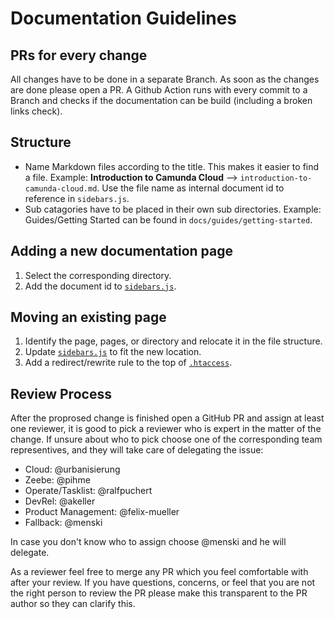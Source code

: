 # Documentation Guidelines

## PRs for every change

All changes have to be done in a separate Branch. As soon as the changes are done please open a PR. A Github Action runs with every commit to a Branch and checks if the documentation can be build (including a broken links check).

## Structure

- Name Markdown files according to the title. This makes it easier to find a file. Example: **Introduction to Camunda Cloud** --> `introduction-to-camunda-cloud.md`. Use the file name as internal document id to reference in `sidebars.js`.
- Sub catagories have to be placed in their own sub directories. Example: Guides/Getting Started can be found in `docs/guides/getting-started`.

## Adding a new documentation page

1. Select the corresponding directory.
2. Add the document id to [`sidebars.js`](./sidebars.js).

## Moving an existing page

1. Identify the page, pages, or directory and relocate it in the file structure.
2. Update [`sidebars.js`](./sidebars.js) to fit the new location.
3. Add a redirect/rewrite rule to the top of [`.htaccess`](static/.htaccess).

## Review Process

After the proprosed change is finished open a GitHub PR and assign at least one reviewer, it is good to pick a reviewer who is expert in the matter of the change. If unsure about who to pick choose one of the corresponding team representives, and they will take care of delegating the issue:

- Cloud: @urbanisierung
- Zeebe: @pihme
- Operate/Tasklist: @ralfpuchert
- DevRel: @akeller
- Product Management: @felix-mueller
- Fallback: @menski

In case you don't know who to assign choose @menski and he will delegate.

As a reviewer feel free to merge any PR which you feel comfortable with after your review. If you have questions, concerns, or feel that you are not the right person to review the PR please make this transparent to the PR author so they can clarify this.
